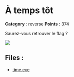 # À temps tôt

**Category** : reverse
**Points** : 374

Saurez-vous retrouver le flag ?

![](/files/ce1336d160ede95552829fcf9cc35ec1/meme-a-temps-tot.png)

## Files : 
 - [time.exe](./time.exe)


